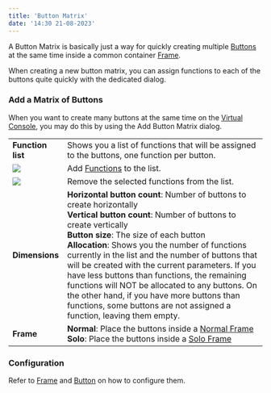 ```yaml
---
title: 'Button Matrix'
date: '14:30 21-08-2023'
---
```


A Button Matrix is basically just a way for quickly creating multiple [Buttons](button) at the same time inside a common container [Frame](frame).

When creating a new button matrix, you can assign functions to each of the buttons quite quickly with the dedicated dialog.

### Add a Matrix of Buttons

When you want to create many buttons at the same time on the [Virtual Console](virtual-console), you may do this by using the Add Button Matrix dialog.

|     |     |
| --- | --- |
| **Function list** | Shows you a list of functions that will be assigned to the buttons, one function per button. |
| ![](/basics/edit_add.png) | Add [Functions](/basics/glossary-and-concepts#functions) to the list. |
| ![](/basics/edit_remove.png) | Remove the selected functions from the list. |
| **Dimensions** | **Horizontal button count**: Number of buttons to create horizontally<br>**Vertical button count**: Number of buttons to create vertically<br>**Button size**: The size of each button<br>**Allocation**: Shows you the number of functions currently in the list and the number of buttons that will be created with the current parameters. If you have less buttons than functions, the remaining functions will NOT be allocated to any buttons. On the other hand, if you have more buttons than functions, some buttons are not assigned a function, leaving them empty. |
| **Frame** | **Normal**: Place the buttons inside a [Normal Frame](frame)<br>**Solo**: Place the buttons inside a [Solo Frame](solo-frame) |

### Configuration

Refer to [Frame](frame) and [Button](button) on how to configure them.